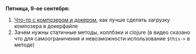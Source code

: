 
**Пятница, 9-ое сентября:**

1. [Что-то с композером и докером](https://stackoverflow.com/questions/60855846/why-composer-json-file-from-volume-directory-is-not-visible-in-composer-install), как лучше сделать загрузку композера в докерфайле
2. Зачем нужны статичные методы, коллбэки и clojure (в видео сказано что для самоограничения и невозможности использование `$this->` в методе)